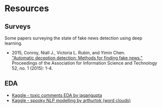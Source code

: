 # Resources

## Surveys

Some papers surveying the state of fake news detection using deep learning.

* 2015, Conroy, Niall J., Victoria L. Rubin, and Yimin Chen.   
["Automatic deception detection: Methods for finding fake news."](https://onlinelibrary.wiley.com/doi/epdf/10.1002/pra2.2015.145052010082)  
Proceedings of the Association for Information Science and Technology 52, no. 1 (2015): 1-4.


## EDA

* [Kaggle - toxic comments EDA by jagangupta](https://www.kaggle.com/jagangupta/stop-the-s-toxic-comments-eda)
* [Kaggle - spooky NLP modelling by arthurtok (word clouds)](https://www.kaggle.com/arthurtok/spooky-nlp-and-topic-modelling-tutorial)
